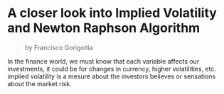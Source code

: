 # A closer look into Implied Volatility and Newton Raphson Algorithm 
> by Francisco Gorigoitía

In the finance world, we must know that each variable affects our investments, it could be for changes in currency, higher volatilities, etc. implied volatility is a mesure about the investors believes or sensations about the market risk.   
 


